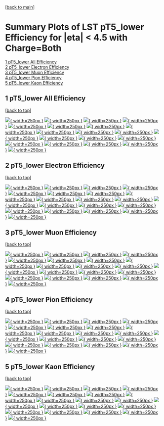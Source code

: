 [[back to main](./)]

# <a name="top"></a> Summary Plots of LST pT5_lower Efficiency for |eta| < 4.5 with Charge=Both

[1 pT5_lower All Efficiency](#1)<br/>[2 pT5_lower Electron Efficiency](#2)<br/>[3 pT5_lower Muon Efficiency](#3)<br/>[4 pT5_lower Pion Efficiency](#4)<br/>[5 pT5_lower Kaon Efficiency](#5)<br/>



## <a name="1"></a> 1 pT5_lower All Efficiency

 [[back to top](#top)]

[![](../mtv/var/pT5_lower_base_0_0_eff_pt.png){ width=250px }](pT5_lower_base_0_0_eff_pt.html)
[![](../mtv/var/pT5_lower_base_0_0_eff_ptzoom.png){ width=250px }](pT5_lower_base_0_0_eff_ptzoom.html)
[![](../mtv/var/pT5_lower_base_0_0_eff_ptlow.png){ width=250px }](pT5_lower_base_0_0_eff_ptlow.html)
[![](../mtv/var/pT5_lower_base_0_0_eff_ptlowzoom.png){ width=250px }](pT5_lower_base_0_0_eff_ptlowzoom.html)
[![](../mtv/var/pT5_lower_base_0_0_eff_ptmtv.png){ width=250px }](pT5_lower_base_0_0_eff_ptmtv.html)
[![](../mtv/var/pT5_lower_base_0_0_eff_ptmtvzoom.png){ width=250px }](pT5_lower_base_0_0_eff_ptmtvzoom.html)
[![](../mtv/var/pT5_lower_base_0_0_eff_eta.png){ width=250px }](pT5_lower_base_0_0_eff_eta.html)
[![](../mtv/var/pT5_lower_base_0_0_eff_etazoom.png){ width=250px }](pT5_lower_base_0_0_eff_etazoom.html)
[![](../mtv/var/pT5_lower_base_0_0_eff_etacoarse.png){ width=250px }](pT5_lower_base_0_0_eff_etacoarse.html)
[![](../mtv/var/pT5_lower_base_0_0_eff_etacoarsezoom.png){ width=250px }](pT5_lower_base_0_0_eff_etacoarsezoom.html)
[![](../mtv/var/pT5_lower_base_0_0_eff_phi.png){ width=250px }](pT5_lower_base_0_0_eff_phi.html)
[![](../mtv/var/pT5_lower_base_0_0_eff_phizoom.png){ width=250px }](pT5_lower_base_0_0_eff_phizoom.html)
[![](../mtv/var/pT5_lower_base_0_0_eff_phicoarse.png){ width=250px }](pT5_lower_base_0_0_eff_phicoarse.html)
[![](../mtv/var/pT5_lower_base_0_0_eff_phicoarsezoom.png){ width=250px }](pT5_lower_base_0_0_eff_phicoarsezoom.html)
[![](../mtv/var/pT5_lower_base_0_0_eff_dxy.png){ width=250px }](pT5_lower_base_0_0_eff_dxy.html)
[![](../mtv/var/pT5_lower_base_0_0_eff_dxycoarse.png){ width=250px }](pT5_lower_base_0_0_eff_dxycoarse.html)
[![](../mtv/var/pT5_lower_base_0_0_eff_dxycoarsezoom.png){ width=250px }](pT5_lower_base_0_0_eff_dxycoarsezoom.html)
[![](../mtv/var/pT5_lower_base_0_0_eff_dz.png){ width=250px }](pT5_lower_base_0_0_eff_dz.html)
[![](../mtv/var/pT5_lower_base_0_0_eff_dzcoarse.png){ width=250px }](pT5_lower_base_0_0_eff_dzcoarse.html)
[![](../mtv/var/pT5_lower_base_0_0_eff_dzcoarsezoom.png){ width=250px }](pT5_lower_base_0_0_eff_dzcoarsezoom.html)


## <a name="2"></a> 2 pT5_lower Electron Efficiency

 [[back to top](#top)]

[![](../mtv/var/pT5_lower_base_11_0_eff_pt.png){ width=250px }](pT5_lower_base_11_0_eff_pt.html)
[![](../mtv/var/pT5_lower_base_11_0_eff_ptzoom.png){ width=250px }](pT5_lower_base_11_0_eff_ptzoom.html)
[![](../mtv/var/pT5_lower_base_11_0_eff_ptlow.png){ width=250px }](pT5_lower_base_11_0_eff_ptlow.html)
[![](../mtv/var/pT5_lower_base_11_0_eff_ptlowzoom.png){ width=250px }](pT5_lower_base_11_0_eff_ptlowzoom.html)
[![](../mtv/var/pT5_lower_base_11_0_eff_ptmtv.png){ width=250px }](pT5_lower_base_11_0_eff_ptmtv.html)
[![](../mtv/var/pT5_lower_base_11_0_eff_ptmtvzoom.png){ width=250px }](pT5_lower_base_11_0_eff_ptmtvzoom.html)
[![](../mtv/var/pT5_lower_base_11_0_eff_eta.png){ width=250px }](pT5_lower_base_11_0_eff_eta.html)
[![](../mtv/var/pT5_lower_base_11_0_eff_etazoom.png){ width=250px }](pT5_lower_base_11_0_eff_etazoom.html)
[![](../mtv/var/pT5_lower_base_11_0_eff_etacoarse.png){ width=250px }](pT5_lower_base_11_0_eff_etacoarse.html)
[![](../mtv/var/pT5_lower_base_11_0_eff_etacoarsezoom.png){ width=250px }](pT5_lower_base_11_0_eff_etacoarsezoom.html)
[![](../mtv/var/pT5_lower_base_11_0_eff_phi.png){ width=250px }](pT5_lower_base_11_0_eff_phi.html)
[![](../mtv/var/pT5_lower_base_11_0_eff_phizoom.png){ width=250px }](pT5_lower_base_11_0_eff_phizoom.html)
[![](../mtv/var/pT5_lower_base_11_0_eff_phicoarse.png){ width=250px }](pT5_lower_base_11_0_eff_phicoarse.html)
[![](../mtv/var/pT5_lower_base_11_0_eff_phicoarsezoom.png){ width=250px }](pT5_lower_base_11_0_eff_phicoarsezoom.html)
[![](../mtv/var/pT5_lower_base_11_0_eff_dxy.png){ width=250px }](pT5_lower_base_11_0_eff_dxy.html)
[![](../mtv/var/pT5_lower_base_11_0_eff_dxycoarse.png){ width=250px }](pT5_lower_base_11_0_eff_dxycoarse.html)
[![](../mtv/var/pT5_lower_base_11_0_eff_dxycoarsezoom.png){ width=250px }](pT5_lower_base_11_0_eff_dxycoarsezoom.html)
[![](../mtv/var/pT5_lower_base_11_0_eff_dz.png){ width=250px }](pT5_lower_base_11_0_eff_dz.html)
[![](../mtv/var/pT5_lower_base_11_0_eff_dzcoarse.png){ width=250px }](pT5_lower_base_11_0_eff_dzcoarse.html)
[![](../mtv/var/pT5_lower_base_11_0_eff_dzcoarsezoom.png){ width=250px }](pT5_lower_base_11_0_eff_dzcoarsezoom.html)


## <a name="3"></a> 3 pT5_lower Muon Efficiency

 [[back to top](#top)]

[![](../mtv/var/pT5_lower_base_13_0_eff_pt.png){ width=250px }](pT5_lower_base_13_0_eff_pt.html)
[![](../mtv/var/pT5_lower_base_13_0_eff_ptzoom.png){ width=250px }](pT5_lower_base_13_0_eff_ptzoom.html)
[![](../mtv/var/pT5_lower_base_13_0_eff_ptlow.png){ width=250px }](pT5_lower_base_13_0_eff_ptlow.html)
[![](../mtv/var/pT5_lower_base_13_0_eff_ptlowzoom.png){ width=250px }](pT5_lower_base_13_0_eff_ptlowzoom.html)
[![](../mtv/var/pT5_lower_base_13_0_eff_ptmtv.png){ width=250px }](pT5_lower_base_13_0_eff_ptmtv.html)
[![](../mtv/var/pT5_lower_base_13_0_eff_ptmtvzoom.png){ width=250px }](pT5_lower_base_13_0_eff_ptmtvzoom.html)
[![](../mtv/var/pT5_lower_base_13_0_eff_eta.png){ width=250px }](pT5_lower_base_13_0_eff_eta.html)
[![](../mtv/var/pT5_lower_base_13_0_eff_etazoom.png){ width=250px }](pT5_lower_base_13_0_eff_etazoom.html)
[![](../mtv/var/pT5_lower_base_13_0_eff_etacoarse.png){ width=250px }](pT5_lower_base_13_0_eff_etacoarse.html)
[![](../mtv/var/pT5_lower_base_13_0_eff_etacoarsezoom.png){ width=250px }](pT5_lower_base_13_0_eff_etacoarsezoom.html)
[![](../mtv/var/pT5_lower_base_13_0_eff_phi.png){ width=250px }](pT5_lower_base_13_0_eff_phi.html)
[![](../mtv/var/pT5_lower_base_13_0_eff_phizoom.png){ width=250px }](pT5_lower_base_13_0_eff_phizoom.html)
[![](../mtv/var/pT5_lower_base_13_0_eff_phicoarse.png){ width=250px }](pT5_lower_base_13_0_eff_phicoarse.html)
[![](../mtv/var/pT5_lower_base_13_0_eff_phicoarsezoom.png){ width=250px }](pT5_lower_base_13_0_eff_phicoarsezoom.html)
[![](../mtv/var/pT5_lower_base_13_0_eff_dxy.png){ width=250px }](pT5_lower_base_13_0_eff_dxy.html)
[![](../mtv/var/pT5_lower_base_13_0_eff_dxycoarse.png){ width=250px }](pT5_lower_base_13_0_eff_dxycoarse.html)
[![](../mtv/var/pT5_lower_base_13_0_eff_dxycoarsezoom.png){ width=250px }](pT5_lower_base_13_0_eff_dxycoarsezoom.html)
[![](../mtv/var/pT5_lower_base_13_0_eff_dz.png){ width=250px }](pT5_lower_base_13_0_eff_dz.html)
[![](../mtv/var/pT5_lower_base_13_0_eff_dzcoarse.png){ width=250px }](pT5_lower_base_13_0_eff_dzcoarse.html)
[![](../mtv/var/pT5_lower_base_13_0_eff_dzcoarsezoom.png){ width=250px }](pT5_lower_base_13_0_eff_dzcoarsezoom.html)


## <a name="4"></a> 4 pT5_lower Pion Efficiency

 [[back to top](#top)]

[![](../mtv/var/pT5_lower_base_211_0_eff_pt.png){ width=250px }](pT5_lower_base_211_0_eff_pt.html)
[![](../mtv/var/pT5_lower_base_211_0_eff_ptzoom.png){ width=250px }](pT5_lower_base_211_0_eff_ptzoom.html)
[![](../mtv/var/pT5_lower_base_211_0_eff_ptlow.png){ width=250px }](pT5_lower_base_211_0_eff_ptlow.html)
[![](../mtv/var/pT5_lower_base_211_0_eff_ptlowzoom.png){ width=250px }](pT5_lower_base_211_0_eff_ptlowzoom.html)
[![](../mtv/var/pT5_lower_base_211_0_eff_ptmtv.png){ width=250px }](pT5_lower_base_211_0_eff_ptmtv.html)
[![](../mtv/var/pT5_lower_base_211_0_eff_ptmtvzoom.png){ width=250px }](pT5_lower_base_211_0_eff_ptmtvzoom.html)
[![](../mtv/var/pT5_lower_base_211_0_eff_eta.png){ width=250px }](pT5_lower_base_211_0_eff_eta.html)
[![](../mtv/var/pT5_lower_base_211_0_eff_etazoom.png){ width=250px }](pT5_lower_base_211_0_eff_etazoom.html)
[![](../mtv/var/pT5_lower_base_211_0_eff_etacoarse.png){ width=250px }](pT5_lower_base_211_0_eff_etacoarse.html)
[![](../mtv/var/pT5_lower_base_211_0_eff_etacoarsezoom.png){ width=250px }](pT5_lower_base_211_0_eff_etacoarsezoom.html)
[![](../mtv/var/pT5_lower_base_211_0_eff_phi.png){ width=250px }](pT5_lower_base_211_0_eff_phi.html)
[![](../mtv/var/pT5_lower_base_211_0_eff_phizoom.png){ width=250px }](pT5_lower_base_211_0_eff_phizoom.html)
[![](../mtv/var/pT5_lower_base_211_0_eff_phicoarse.png){ width=250px }](pT5_lower_base_211_0_eff_phicoarse.html)
[![](../mtv/var/pT5_lower_base_211_0_eff_phicoarsezoom.png){ width=250px }](pT5_lower_base_211_0_eff_phicoarsezoom.html)
[![](../mtv/var/pT5_lower_base_211_0_eff_dxy.png){ width=250px }](pT5_lower_base_211_0_eff_dxy.html)
[![](../mtv/var/pT5_lower_base_211_0_eff_dxycoarse.png){ width=250px }](pT5_lower_base_211_0_eff_dxycoarse.html)
[![](../mtv/var/pT5_lower_base_211_0_eff_dxycoarsezoom.png){ width=250px }](pT5_lower_base_211_0_eff_dxycoarsezoom.html)
[![](../mtv/var/pT5_lower_base_211_0_eff_dz.png){ width=250px }](pT5_lower_base_211_0_eff_dz.html)
[![](../mtv/var/pT5_lower_base_211_0_eff_dzcoarse.png){ width=250px }](pT5_lower_base_211_0_eff_dzcoarse.html)
[![](../mtv/var/pT5_lower_base_211_0_eff_dzcoarsezoom.png){ width=250px }](pT5_lower_base_211_0_eff_dzcoarsezoom.html)


## <a name="5"></a> 5 pT5_lower Kaon Efficiency

 [[back to top](#top)]

[![](../mtv/var/pT5_lower_base_321_0_eff_pt.png){ width=250px }](pT5_lower_base_321_0_eff_pt.html)
[![](../mtv/var/pT5_lower_base_321_0_eff_ptzoom.png){ width=250px }](pT5_lower_base_321_0_eff_ptzoom.html)
[![](../mtv/var/pT5_lower_base_321_0_eff_ptlow.png){ width=250px }](pT5_lower_base_321_0_eff_ptlow.html)
[![](../mtv/var/pT5_lower_base_321_0_eff_ptlowzoom.png){ width=250px }](pT5_lower_base_321_0_eff_ptlowzoom.html)
[![](../mtv/var/pT5_lower_base_321_0_eff_ptmtv.png){ width=250px }](pT5_lower_base_321_0_eff_ptmtv.html)
[![](../mtv/var/pT5_lower_base_321_0_eff_ptmtvzoom.png){ width=250px }](pT5_lower_base_321_0_eff_ptmtvzoom.html)
[![](../mtv/var/pT5_lower_base_321_0_eff_eta.png){ width=250px }](pT5_lower_base_321_0_eff_eta.html)
[![](../mtv/var/pT5_lower_base_321_0_eff_etazoom.png){ width=250px }](pT5_lower_base_321_0_eff_etazoom.html)
[![](../mtv/var/pT5_lower_base_321_0_eff_etacoarse.png){ width=250px }](pT5_lower_base_321_0_eff_etacoarse.html)
[![](../mtv/var/pT5_lower_base_321_0_eff_etacoarsezoom.png){ width=250px }](pT5_lower_base_321_0_eff_etacoarsezoom.html)
[![](../mtv/var/pT5_lower_base_321_0_eff_phi.png){ width=250px }](pT5_lower_base_321_0_eff_phi.html)
[![](../mtv/var/pT5_lower_base_321_0_eff_phizoom.png){ width=250px }](pT5_lower_base_321_0_eff_phizoom.html)
[![](../mtv/var/pT5_lower_base_321_0_eff_phicoarse.png){ width=250px }](pT5_lower_base_321_0_eff_phicoarse.html)
[![](../mtv/var/pT5_lower_base_321_0_eff_phicoarsezoom.png){ width=250px }](pT5_lower_base_321_0_eff_phicoarsezoom.html)
[![](../mtv/var/pT5_lower_base_321_0_eff_dxy.png){ width=250px }](pT5_lower_base_321_0_eff_dxy.html)
[![](../mtv/var/pT5_lower_base_321_0_eff_dxycoarse.png){ width=250px }](pT5_lower_base_321_0_eff_dxycoarse.html)
[![](../mtv/var/pT5_lower_base_321_0_eff_dxycoarsezoom.png){ width=250px }](pT5_lower_base_321_0_eff_dxycoarsezoom.html)
[![](../mtv/var/pT5_lower_base_321_0_eff_dz.png){ width=250px }](pT5_lower_base_321_0_eff_dz.html)
[![](../mtv/var/pT5_lower_base_321_0_eff_dzcoarse.png){ width=250px }](pT5_lower_base_321_0_eff_dzcoarse.html)
[![](../mtv/var/pT5_lower_base_321_0_eff_dzcoarsezoom.png){ width=250px }](pT5_lower_base_321_0_eff_dzcoarsezoom.html)
